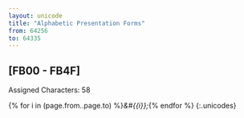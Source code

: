 ```yaml
---
layout: unicode
title: "Alphabetic Presentation Forms"
from: 64256
to: 64335
---
```


## 	[FB00 - FB4F]

Assigned Characters: 58

{% for i in (page.from..page.to) %}<i>&#{{i}};</i>{% endfor %}
{:.unicodes}
